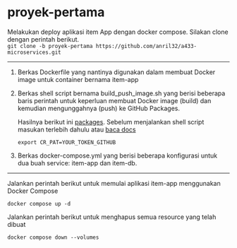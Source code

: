 # proyek-pertama
Melakukan deploy aplikasi item App dengan docker compose.
Silakan clone dengan perintah berikut.<br>
`git clone -b proyek-pertama https://github.com/anril32/a433-microservices.git`

---

1. Berkas Dockerfile yang nantinya digunakan dalam membuat Docker image untuk container bernama item-app
2. Berkas shell script bernama build_push_image.sh yang berisi beberapa baris perintah untuk keperluan membuat Docker image (build) dan kemudian mengunggahnya (push) ke GitHub Packages.

   Hasilnya berikut ini [packages](https://github.com/users/anril32/packages/container/package/item-app). Sebelum menjalankan shell script masukan terlebih dahulu atau [baca docs](https://docs.github.com/en/packages/working-with-a-github-packages-registry/working-with-the-container-registry)
      
   ```
   export CR_PAT=YOUR_TOKEN_GITHUB
   ```

3. Berkas docker-compose.yml yang berisi beberapa konfigurasi untuk dua buah service: item-app dan item-db.

---
Jalankan perintah berikut untuk memulai aplikasi item-app menggunakan Docker Compose

```
docker compose up -d
```

Jalankan perintah berikut untuk menghapus semua resource yang telah dibuat

```
docker compose down --volumes
```
